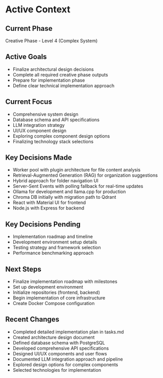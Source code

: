 # Active Context

## Current Phase
Creative Phase - Level 4 (Complex System)

## Active Goals
- Finalize architectural design decisions
- Complete all required creative phase outputs
- Prepare for implementation phase
- Define clear technical implementation approach

## Current Focus
- Comprehensive system design
- Database schema and API specifications
- LLM integration strategy
- UI/UX component design
- Exploring complex component design options
- Finalizing technology stack selections

## Key Decisions Made
- Worker pool with plugin architecture for file content analysis
- Retrieval-Augmented Generation (RAG) for organization suggestions
- Hybrid approach for folder navigation UI
- Server-Sent Events with polling fallback for real-time updates
- Ollama for development and llama.cpp for production
- Chroma DB initially with migration path to Qdrant
- React with Material UI for frontend
- Node.js with Express for backend

## Key Decisions Pending
- Implementation roadmap and timeline
- Development environment setup details
- Testing strategy and framework selection
- Performance benchmarking approach

## Next Steps
- Finalize implementation roadmap with milestones
- Set up development environment
- Initialize repositories (frontend, backend)
- Begin implementation of core infrastructure
- Create Docker Compose configuration

## Recent Changes
- Completed detailed implementation plan in tasks.md
- Created architecture design document
- Defined database schema with PostgreSQL
- Developed comprehensive API specifications
- Designed UI/UX components and user flows
- Documented LLM integration approach and pipeline
- Explored design options for complex components
- Selected technologies for implementation